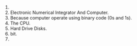 1. 
2. Electronic Numerical Integrator And Computer.
3. Because computer operate using binary code (0s and 1s).
4. The CPU.
5. Hard Drive Disks.
6. bit.
7. 

